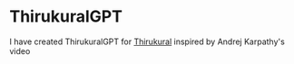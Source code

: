 # ThirukuralGPT
I have created ThirukuralGPT for [Thirukural](https://en.wikipedia.org/wiki/Kural) inspired by Andrej Karpathy's video

